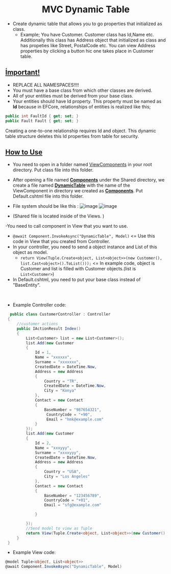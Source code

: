 <h1 align="center">MVC Dynamic Table</h1>

- Create dynamic table that allows you to go properties that initialized as class.
   - Example; You have Customer. Customer class has Id,Name etc. Additionally this class has Address object that initialized as class and has propeties like Street, PostalCode etc. You can view Address properties by clicking a button hic one takes place in Customer table.

<b><ins>İmportant!</ins></b>
-

- REPLACE ALL NAMESPACES!!!!
- You must have a base class from which other classes are derived.
- All of your entities must be derived from your base class.
- Your entities should have Id property. This property must be named as <b>Id</b> because in EFCore, relationships of entities is realized like this;

```csharp
public int FaultId { get; set; }
public Fault Fault { get; set; }
```
Creating a one-to-one relationship requires Id and object. This dynamic table structure deletes this Id properties from table for security.

<b><ins>How to Use</ins></b>
- 

- You need to open in a folder named <ins>ViewComponents</ins> in your root directory. Put class file into this folder.
- After opening a file named <ins><b>Components</b></ins> under the Shared directory, we create a file named <ins><b>DynamicTable</b></ins> with the name of the ViewComponent in directory we created as <ins><b>Components</b></ins>. Put Default.cshtml file into this folder.

- File system should be like this :
![image](https://github.com/glitchedpng/MVCDynamicTable/assets/61805121/5d835620-a098-4419-ba20-1d0debc3274a)
![image](https://github.com/glitchedpng/MVCDynamicTable/assets/61805121/10b5e3a1-d711-4fd8-a384-c757a8dba851)
- (Shared file is located inside of the Views. )

-You need to call component in View that you want to use. 
 - ```@await Component.InvokeAsync("DynamicTable", Model)``` <= Use this code in View that you created from Controller.
 - In your controller, you need to send a object instance and List of this object as model.
    -  ```return View(Tuple.Create<object, List<object>>(new Customer(), list.Cast<object>().ToList()));``` <= In example code, object is Customer and list is filled with Customer objects.(list is ```List<Customer>```)
 - In Default.cshtml, you need to put your base class instead of "BaseEntity".
  <br>
  
 - Example Controller code:
   
```csharp
  public class CustomerController : Controller
 {
     //customer actions
     public IActionResult Index()
     {
         List<Customer> list = new List<Customer>();
         list.Add(new Customer
         {
             Id = 1,
             Name = "xxxxxx",
             Surname = "xxxxxxx",
             CreatedDate = DateTime.Now,
             Address = new Address
             {
                 Country = "TR",
                 CreatedDate = DateTime.Now,
                 City = "Konya"
             },
             Contact = new Contact
             {
                 BaseNumber = "987654321",
                  CountryCode = "+90",
                  Email = "hmk@example.com"
             }
         });
         list.Add(new Customer
         {
             Id = 2,
             Name = "xxxyyy",
             Surname = "xxxxyyy",
             CreatedDate = DateTime.Now,
             Address = new Address
             {
                 Country = "USA",
                 City = "Los Angeles"
             },
             Contact = new Contact
             {
                 BaseNumber = "123456789",
                 CountryCode = "+01",
                 Email = "sfg@example.com"

             }

         });
         //Send model to view as Tuple
         return View(Tuple.Create<object, List<object>>(new Customer(), list.Cast<object>().ToList()));
     }
 }
```
- Example View code:

```csharp
@model Tuple<object, List<object>>
@await Component.InvokeAsync("DynamicTable", Model)
```

